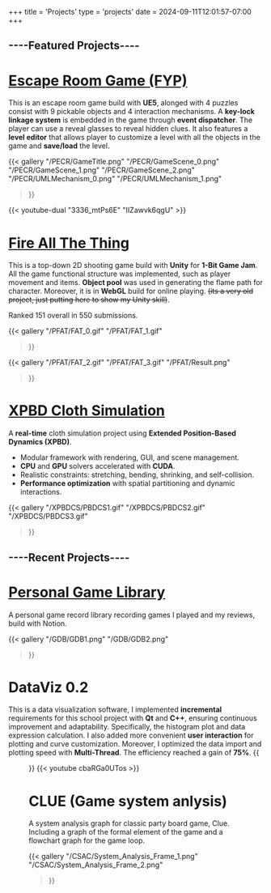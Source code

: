 +++
title = 'Projects'
type = 'projects'
date = 2024-09-11T12:01:57-07:00
+++

<!-- Working on this page, anyone know how to include youtube embedd to md file?

Guess I found it! use shortcode! -->
## ----Featured Projects----

# [__Escape Room Game (FYP)__](https://miunovo.itch.io/escaperoomgame)

This is an escape room game build with **UE5**, alonged with 4 puzzles consist with 9 pickable objects and 4 interaction mechanisms. A **key-lock linkage system** is embedded in the game through **event dispatcher**. The player can use a reveal glasses to reveal hidden clues. It also features a **level editor** that allows player to customize a level with all the objects in the game and **save/load** the level.
<!-- https://youtu.be/3336_mtPs6E -->
<!-- {{<figure src="/UMLMechanism_0.png">}}  -->


{{< gallery
  "/PECR/GameTitle.png"
  "/PECR/GameScene_0.png"
  "/PECR/GameScene_1.png"
  "/PECR/GameScene_2.png" 
  "/PECR/UMLMechanism_0.png" 
  "/PECR/UMLMechanism_1.png"
>}}



<!-- {{< youtube 3336_mtPs6E >}}

{{< youtube IIZawvk6qgU >}} -->

<!-- {{</* raw */>}}
<div class="video-container">
  <div class="video-item">
    <iframe width="560" height="315" src="https://www.youtube.com/embed/3336_mtPs6E?si=aB5LXVzkdRxVtBzT" frameborder="0" allowfullscreen></iframe>
  </div>
  <div class="video-item">
    <iframe width="560" height="315" src="https://www.youtube.com/embed/IIZawvk6qgU?si=nPizT8c3lUH3rPZf" frameborder="0" allowfullscreen></iframe>
  </div>
</div>
{{</* /raw */>}} -->


{{< youtube-dual "3336_mtPs6E" "IIZawvk6qgU" >}}

# [__Fire All The Thing__](https://miunovo.itch.io/fire-all-the-thing)

This is a top-down 2D shooting game build with **Unity** for **1-Bit Game Jam**. All the game functional structure was implemented, such as player movement and items. **Object pool** was used in generating the flame path for  character. Moreover, it is in **WebGL** build for online playing. ~~(its a very old project, just putting here to show my Unity skill)~~. 

Ranked 151 overall in 550 submissions.

{{< gallery
	"/PFAT/FAT_0.gif"
	"/PFAT/FAT_1.gif"
>}}

{{< gallery
	"/PFAT/FAT_2.gif"
	"/PFAT/FAT_3.gif"
	"/PFAT/Result.png"
>}}


# [__XPBD Cloth Simulation__](https://github.com/Yanggoo/X-PBD-Cloth-Simulation)

A **real-time** cloth simulation project using **Extended Position-Based Dynamics (XPBD)**.    
- Modular framework with rendering, GUI, and scene management.  
- **CPU** and **GPU** solvers accelerated with **CUDA**.  
- Realistic constraints: stretching, bending, shrinking, and self-collision.  
- **Performance optimization** with spatial partitioning and dynamic interactions.

{{< gallery
	"/XPBDCS/PBDCS1.gif"
	"/XPBDCS/PBDCS2.gif"
	"/XPBDCS/PBDCS3.gif"
>}}



## ----Recent Projects----


# [__Personal Game Library__](https://fuchsia-oak-fc0.notion.site/Games-1426bb49dd0f8183b8dbd367fc49c427?pvs=4)

A personal game record library recording games I played and my reviews, build with Notion.
<!-- {{< emd_page "https://www.notioniframe.com/notion/1qqqca5py9d" >}} -->

{{< gallery 
	"/GDB/GDB1.png"
	"/GDB/GDB2.png"
>}}


# __DataViz 0.2__

This is a data visualization software, I implemented **incremental** requirements for this school project with **Qt** and **C++**, ensuring continuous improvement and adaptability. Specifically, the histogram plot and data expression calculation. I also added more convenient **user interaction** for plotting and curve customization. Moreover, I optimized the data import and plotting speed with **Multi-Thread**. The efficiency reached a gain of **75%**. 
{{<figure src="/PDV0/Improvement.png">}}
{{< youtube cbaRGa0UTos >}}

# CLUE (Game system anlysis)

A system analysis graph for classic party board game, Clue. Including a graph of the formal element of the game and a flowchart graph for the game loop.

{{< gallery 
	"/CSAC/System_Analysis_Frame_1.png"
	"/CSAC/System_Analysis_Frame_2.png"
>}}


<!-- # Infineight Toybox -->


